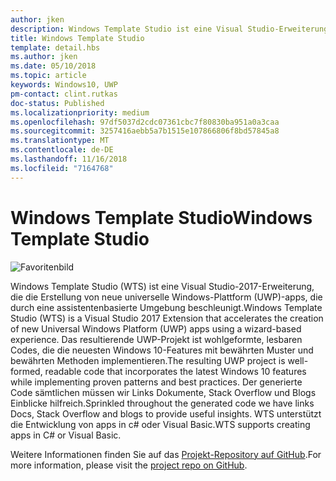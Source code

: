 ```yaml
---
author: jken
description: Windows Template Studio ist eine Visual Studio-Erweiterung für das schnelle Erstellen von UWP-apps.
title: Windows Template Studio
template: detail.hbs
ms.author: jken
ms.date: 05/10/2018
ms.topic: article
keywords: Windows10, UWP
pm-contact: clint.rutkas
doc-status: Published
ms.localizationpriority: medium
ms.openlocfilehash: 97df5037d2cdc07361cbc7f80830ba951a0a3caa
ms.sourcegitcommit: 3257416aebb5a7b1515e107866806f8bd57845a8
ms.translationtype: MT
ms.contentlocale: de-DE
ms.lasthandoff: 11/16/2018
ms.locfileid: "7164768"
---
```

# <a name="windows-template-studio"></a><span data-ttu-id="8e763-104">Windows Template Studio</span><span class="sxs-lookup"><span data-stu-id="8e763-104">Windows Template Studio</span></span>

![Favoritenbild](images/wts1.png)

<span data-ttu-id="8e763-106">Windows Template Studio (WTS) ist eine Visual Studio-2017-Erweiterung, die die Erstellung von neue universelle Windows-Plattform (UWP)-apps, die durch eine assistentenbasierte Umgebung beschleunigt.</span><span class="sxs-lookup"><span data-stu-id="8e763-106">Windows Template Studio (WTS) is a Visual Studio 2017 Extension that accelerates the creation of new Universal Windows Platform (UWP) apps using a wizard-based experience.</span></span> <span data-ttu-id="8e763-107">Das resultierende UWP-Projekt ist wohlgeformte, lesbaren Codes, die die neuesten Windows 10-Features mit bewährten Muster und bewährten Methoden implementieren.</span><span class="sxs-lookup"><span data-stu-id="8e763-107">The resulting UWP project is well-formed, readable code that incorporates the latest Windows 10 features while implementing proven patterns and best practices.</span></span> <span data-ttu-id="8e763-108">Der generierte Code sämtlichen müssen wir Links Dokumente, Stack Overflow und Blogs Einblicke hilfreich.</span><span class="sxs-lookup"><span data-stu-id="8e763-108">Sprinkled throughout the generated code we have links Docs, Stack Overflow and blogs to provide useful insights.</span></span> <span data-ttu-id="8e763-109">WTS unterstützt die Entwicklung von apps in c# oder Visual Basic.</span><span class="sxs-lookup"><span data-stu-id="8e763-109">WTS supports creating apps in C# or Visual Basic.</span></span>

<span data-ttu-id="8e763-110">Weitere Informationen finden Sie auf das [Projekt-Repository auf GitHub](https://github.com/microsoft/windowsTemplateStudio).</span><span class="sxs-lookup"><span data-stu-id="8e763-110">For more information, please visit the [project repo on GitHub](https://github.com/microsoft/windowsTemplateStudio).</span></span>

